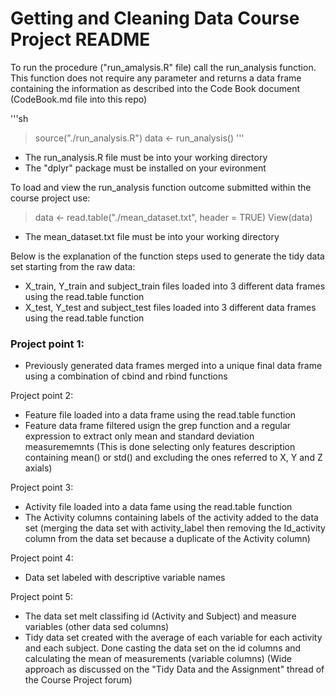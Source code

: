 Getting and Cleaning Data Course Project
README
=========================================

To run the procedure ("run_amalysis.R" file) call the run_analysis function. 
This function does not require any parameter and returns a data frame containing the information as described into the Code Book document (CodeBook.md file into this repo)

'''sh
> source("./run_analysis.R")
> data <- run_analysis()
'''
- The run_analysis.R file must be into your working directory
- The "dplyr" package must be installed on your evironment

To load and view the run_analysis function outcome submitted within the course project use:
> data <- read.table("./mean_dataset.txt", header = TRUE)
> View(data)
- The mean_dataset.txt file must be into your working directory

Below is the explanation of the function steps used to generate the tidy data set starting from the raw data:
- X_train, Y_train and subject_train files loaded into 3 different data frames using the read.table function
- X_test, Y_test and subject_test files loaded into 3 different data frames using the read.table function

### Project point 1: 
- Previously generated data frames merged into a unique final data frame using a combination of cbind and rbind functions

Project point 2:
- Feature file loaded into a data frame using the read.table function
- Feature data frame filtered usign the grep function and a regular expression to extract only mean and standard deviation measurememnts (This is done selecting only features description containing mean() or std() and excluding the ones referred to X, Y and Z axials)

Project point 3:
- Activity file loaded into a data fame using the read.table function
- The Activity columns containing labels of the activity added to the data set (merging the data set with activity_label then removing the Id_activity column from the data set because a duplicate of the Activity column)

Project point 4:
- Data set labeled with descriptive variable names

Project point 5:

- The data set melt classifing id (Activity and Subject) and measure variables (other data sed columns)
- Tidy data set created with the average of each variable for each activity and each subject. Done casting the data set on the id columns and calculating the mean of measurements (variable columns)
(Wide approach as discussed on the "Tidy Data and the Assignment" thread of the Course Project forum)
